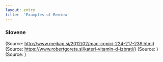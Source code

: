 ```yaml
---
layout: entry
title:  'Examples of Review'
---
```


### Slovene

(Source: <a href="http://www.mejkap.si/2012/02/mac-copici-224-217-239.html">http://www.mejkap.si/2012/02/mac-copici-224-217-239.html</a>)
(Source: <a href="https://www.robertgoreta.si/kateri-vitamin-d-izbrati/">https://www.robertgoreta.si/kateri-vitamin-d-izbrati/</a>)
(Source: <a href=""></a>)
(Source: <a href=""></a>)
